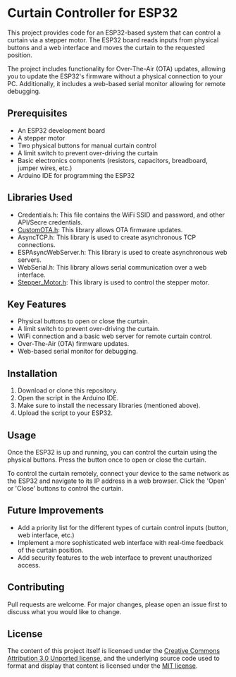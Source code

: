 # Curtain Controller for ESP32

This project provides code for an ESP32-based system that can control a curtain via a stepper motor. The ESP32 board reads inputs from physical buttons and a web interface and moves the curtain to the requested position.

The project includes functionality for Over-The-Air (OTA) updates, allowing you to update the ESP32's firmware without a physical connection to your PC. Additionally, it includes a web-based serial monitor allowing for remote debugging.

## Prerequisites

- An ESP32 development board
- A stepper motor
- Two physical buttons for manual curtain control
- A limit switch to prevent over-driving the curtain
- Basic electronics components (resistors, capacitors, breadboard, jumper wires, etc.)
- Arduino IDE for programming the ESP32

## Libraries Used

- Credentials.h: This file contains the WiFi SSID and password, and other API/Secre credentials.
- [CustomOTA.h](https://github.com/SensorsIot/ESP32-OTA): This library allows OTA firmware updates.
- AsyncTCP.h: This library is used to create asynchronous TCP connections.
- ESPAsyncWebServer.h: This library is used to create asynchronous web servers.
- WebSerial.h: This library allows serial communication over a web interface.
- [Stepper_Motor.h](https://github.com/prvashisht/Stepper_Motor): This library is used to control the stepper motor.

## Key Features

- Physical buttons to open or close the curtain.
- A limit switch to prevent over-driving the curtain.
- WiFi connection and a basic web server for remote curtain control.
- Over-The-Air (OTA) firmware updates.
- Web-based serial monitor for debugging.

## Installation

1. Download or clone this repository.
2. Open the script in the Arduino IDE.
3. Make sure to install the necessary libraries (mentioned above).
4. Upload the script to your ESP32.

## Usage

Once the ESP32 is up and running, you can control the curtain using the physical buttons. Press the button once to open or close the curtain.

To control the curtain remotely, connect your device to the same network as the ESP32 and navigate to its IP address in a web browser. Click the 'Open' or 'Close' buttons to control the curtain.

## Future Improvements

- Add a priority list for the different types of curtain control inputs (button, web interface, etc.)
- Implement a more sophisticated web interface with real-time feedback of the curtain position.
- Add security features to the web interface to prevent unauthorized access.

## Contributing

Pull requests are welcome. For major changes, please open an issue first to discuss what you would like to change.

## License

The content of this project itself is licensed under the [Creative Commons Attribution 3.0 Unported license](https://creativecommons.org/licenses/by/3.0/), and the underlying source code used to format and display that content is licensed under the [MIT license](LICENSE.md).
